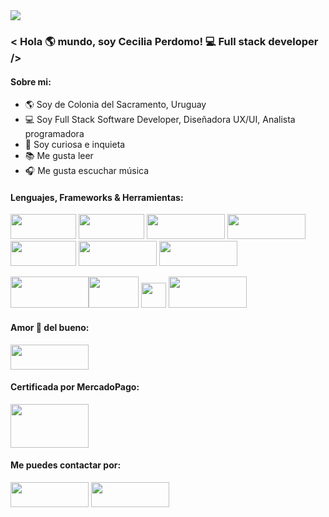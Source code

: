 <img src="https://www.workifit.com/static/1e69b64e49b07e5068e951002ceb316c/0_K2WLMTExLyida7OR.gif"/>

### < Hola :earth_americas: mundo, soy Cecilia Perdomo! :computer: Full stack developer />

#### Sobre mi: 

- 🌎 Soy de Colonia del Sacramento, Uruguay
- 💻 Soy Full Stack Software Developer, Diseñadora UX/UI, Analista programadora
- 💎 Soy curiosa e inquieta
- :books: Me gusta leer 
- :headphones: Me gusta escuchar música

#### Lenguajes, Frameworks & Herramientas:

<img src="https://cdn.icon-icons.com/icons2/2530/PNG/512/html_button_icon_151929.png" width="105" height="40" /> <img src="https://cdn.icon-icons.com/icons2/2530/PNG/512/css_button_icon_151935.png" width="105" height="40" /> <img src="https://cdn.icon-icons.com/icons2/2530/PNG/512/bootstrap_button_icon_151958.png" width="125" height="40"/> <img src="https://cdn.icon-icons.com/icons2/2530/PNG/512/js_button_icon_151927.png" width="125" height="40" /> <img src="https://cdn.icon-icons.com/icons2/2530/PNG/512/react_button_icon_151947.png" width="105" height="40" /> <img src="https://cdn.icon-icons.com/icons2/2530/PNG/512/angular_button_icon_151960.png" width="125" height="40" /> <img src="https://cdn.icon-icons.com/icons2/2530/PNG/512/nodejs_button_icon_151951.png" width="125" height="40" /> 

<img src="https://cdn.icon-icons.com/icons2/2699/PNG/512/pocoo_flask_logo_icon_168045.png" width="125" height="50" /><img src="https://cdn.icon-icons.com/icons2/2107/PNG/512/file_type_mongo_icon_130383.png" width="80" height="50" /> <img src="https://cdn.icon-icons.com/icons2/3053/PNG/512/postman_macos_bigsur_icon_189815.png" width="40" height="40" /> <img src="https://cdn.icon-icons.com/icons2/2699/PNG/512/github_logo_icon_168170.png" width="125" height="50" />


#### Amor 💛 del bueno: 
<img src="https://cdn.icon-icons.com/icons2/2530/PNG/512/python_button_icon_151925.png" width="125" height="40" /> 

#### Certificada por MercadoPago: 
<img src="https://1000marcas.net/wp-content/uploads/2023/01/Mercado-Pago-Logo-thumb.png" width="125" height="70" />

#### Me puedes contactar por: 
<a href="https://www.linkedin.com/in/cecilia-perdomo/"><img src="https://cdn.icon-icons.com/icons2/2530/PNG/512/linkedin_button_icon_151847.png" width="125" height="40" /></a> <a href="mailto:cecilia.perdomo@gmail.com?subject=Contacto desde GitHub"><img src="https://cdn.icon-icons.com/icons2/2530/PNG/512/gmail_button_icon_151848.png" width="125" height="40" /> </a>

<!--

https://upload.wikimedia.org/wikipedia/ar/7/7a/Dino_Swords.gif) 
**CeciliaBPerdomo/CeciliaBPerdomo** is a ✨ _special_ ✨ repository because its `README.md` (this file) appears on your GitHub profile.

Here are some ideas to get you started:

- 🔭 I’m currently working on ...
- 🌱 I’m currently learning ...
- 👯 I’m looking to collaborate on ...
- 🤔 I’m looking for help with ...
- 💬 Ask me about ...
- 📫 How to reach me: ...
- 😄 Pronouns: ...
- ⚡ Fun fact: ...
-->
